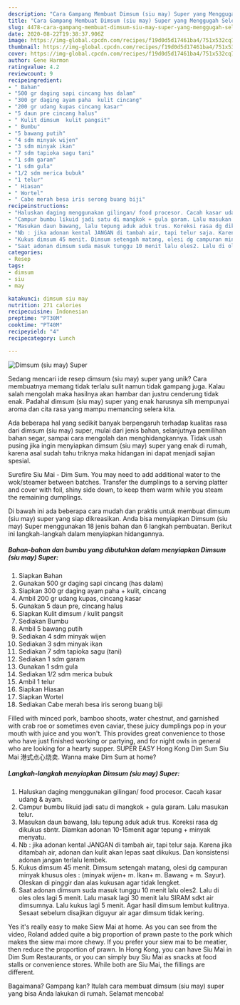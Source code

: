 ```yaml
---
description: "Cara Gampang Membuat Dimsum (siu may) Super yang Menggugah Selera"
title: "Cara Gampang Membuat Dimsum (siu may) Super yang Menggugah Selera"
slug: 4478-cara-gampang-membuat-dimsum-siu-may-super-yang-menggugah-selera
date: 2020-08-22T19:38:37.906Z
image: https://img-global.cpcdn.com/recipes/f19d0d5d17461ba4/751x532cq70/dimsum-siu-may-super-foto-resep-utama.jpg
thumbnail: https://img-global.cpcdn.com/recipes/f19d0d5d17461ba4/751x532cq70/dimsum-siu-may-super-foto-resep-utama.jpg
cover: https://img-global.cpcdn.com/recipes/f19d0d5d17461ba4/751x532cq70/dimsum-siu-may-super-foto-resep-utama.jpg
author: Gene Harmon
ratingvalue: 4.2
reviewcount: 9
recipeingredient:
- " Bahan"
- "500 gr daging sapi cincang has dalam"
- "300 gr daging ayam paha  kulit cincang"
- "200 gr udang kupas cincang kasar"
- "5 daun pre cincang halus"
- " Kulit dimsum  kulit pangsit"
- " Bumbu"
- "5 bawang putih"
- "4 sdm minyak wijen"
- "3 sdm minyak ikan"
- "7 sdm tapioka sagu tani"
- "1 sdm garam"
- "1 sdm gula"
- "1/2 sdm merica bubuk"
- "1 telur"
- " Hiasan"
- " Wortel"
- " Cabe merah besa iris serong buang biji"
recipeinstructions:
- "Haluskan daging menggunakan gilingan/ food procesor. Cacah kasar udang &amp; ayam."
- "Campur bumbu likuid jadi satu di mangkok + gula garam. Lalu masukan telur."
- "Masukan daun bawang, lalu tepung aduk aduk trus. Koreksi rasa dg dikukus sbntr. Diamkan adonan 10-15menit agar tepung + minyak menyatu."
- "Nb : jika adonan kental JANGAN di tambah air, tapi telur saja. Karena jika ditambah air, adonan dan kulit akan lepas saat dikukus. Dan konsistensi adonan jangan terlalu lembek."
- "Kukus dimsum 45 menit. Dimsum setengah matang, olesi dg campuran minyak khusus oles : (minyak wijen+ m. Ikan+ m. Bawang + m. Sayur). Oleskan di pinggir dan alas kukusan agar tidak lengket."
- "Saat adonan dimsum suda masuk tunggu 10 menit lalu oles2. Lalu di oles oles lagi 5 menit. Lalu masak lagi 30 menit lalu SIRAM sdkt air dimsumnya. Lalu kukus lagi 5 menit. Agar hasil dimsum lembut kulitnya. Sesaat sebelum disajikan diguyur air agar dimsum tidak kering."
categories:
- Resep
tags:
- dimsum
- siu
- may

katakunci: dimsum siu may 
nutrition: 271 calories
recipecuisine: Indonesian
preptime: "PT30M"
cooktime: "PT40M"
recipeyield: "4"
recipecategory: Lunch

---
```



![Dimsum (siu may) Super](https://img-global.cpcdn.com/recipes/f19d0d5d17461ba4/751x532cq70/dimsum-siu-may-super-foto-resep-utama.jpg)

Sedang mencari ide resep dimsum (siu may) super yang unik? Cara membuatnya memang tidak terlalu sulit namun tidak gampang juga. Kalau salah mengolah maka hasilnya akan hambar dan justru cenderung tidak enak. Padahal dimsum (siu may) super yang enak harusnya sih mempunyai aroma dan cita rasa yang mampu memancing selera kita.

Ada beberapa hal yang sedikit banyak berpengaruh terhadap kualitas rasa dari dimsum (siu may) super, mulai dari jenis bahan, selanjutnya pemilihan bahan segar, sampai cara mengolah dan menghidangkannya. Tidak usah pusing jika ingin menyiapkan dimsum (siu may) super yang enak di rumah, karena asal sudah tahu triknya maka hidangan ini dapat menjadi sajian spesial.

Surefire Siu Mai - Dim Sum. You may need to add additional water to the wok/steamer between batches. Transfer the dumplings to a serving platter and cover with foil, shiny side down, to keep them warm while you steam the remaining dumplings.


Di bawah ini ada beberapa cara mudah dan praktis untuk membuat dimsum (siu may) super yang siap dikreasikan. Anda bisa menyiapkan Dimsum (siu may) Super menggunakan 18 jenis bahan dan 6 langkah pembuatan. Berikut ini langkah-langkah dalam menyiapkan hidangannya.

<!--inarticleads1-->

##### Bahan-bahan dan bumbu yang dibutuhkan dalam menyiapkan Dimsum (siu may) Super:

1. Siapkan  Bahan
1. Gunakan 500 gr daging sapi cincang (has dalam)
1. Siapkan 300 gr daging ayam paha + kulit, cincang
1. Ambil 200 gr udang kupas, cincang kasar
1. Gunakan 5 daun pre, cincang halus
1. Siapkan  Kulit dimsum / kulit pangsit
1. Sediakan  Bumbu
1. Ambil 5 bawang putih
1. Sediakan 4 sdm minyak wijen
1. Sediakan 3 sdm minyak ikan
1. Sediakan 7 sdm tapioka sagu (tani)
1. Sediakan 1 sdm garam
1. Gunakan 1 sdm gula
1. Sediakan 1/2 sdm merica bubuk
1. Ambil 1 telur
1. Siapkan  Hiasan
1. Siapkan  Wortel
1. Sediakan  Cabe merah besa iris serong buang biji


Filled with minced pork, bamboo shoots, water chestnut, and garnished with crab roe or sometimes even caviar, these juicy dumplings pop in your mouth with juice and you won&#39;t. This provides great convenience to those who have just finished working or partying, and for night owls in general who are looking for a hearty supper. SUPER EASY Hong Kong Dim Sum Siu Mai 港式点心烧卖. Wanna make Dim Sum at home? 

<!--inarticleads2-->

##### Langkah-langkah menyiapkan Dimsum (siu may) Super:

1. Haluskan daging menggunakan gilingan/ food procesor. Cacah kasar udang &amp; ayam.
1. Campur bumbu likuid jadi satu di mangkok + gula garam. Lalu masukan telur.
1. Masukan daun bawang, lalu tepung aduk aduk trus. Koreksi rasa dg dikukus sbntr. Diamkan adonan 10-15menit agar tepung + minyak menyatu.
1. Nb : jika adonan kental JANGAN di tambah air, tapi telur saja. Karena jika ditambah air, adonan dan kulit akan lepas saat dikukus. Dan konsistensi adonan jangan terlalu lembek.
1. Kukus dimsum 45 menit. Dimsum setengah matang, olesi dg campuran minyak khusus oles : (minyak wijen+ m. Ikan+ m. Bawang + m. Sayur). Oleskan di pinggir dan alas kukusan agar tidak lengket.
1. Saat adonan dimsum suda masuk tunggu 10 menit lalu oles2. Lalu di oles oles lagi 5 menit. Lalu masak lagi 30 menit lalu SIRAM sdkt air dimsumnya. Lalu kukus lagi 5 menit. Agar hasil dimsum lembut kulitnya. Sesaat sebelum disajikan diguyur air agar dimsum tidak kering.


Yes it&#39;s really easy to make Siew Mai at home. As you can see from the video, Roland added quite a big proportion of prawn paste to the pork which makes the siew mai more chewy. If you prefer your siew mai to be meatier, then reduce the proportion of prawn. In Hong Kong, you can have Siu Mai in Dim Sum Restaurants, or you can simply buy Siu Mai as snacks at food stalls or convenience stores. While both are Siu Mai, the fillings are different. 

Bagaimana? Gampang kan? Itulah cara membuat dimsum (siu may) super yang bisa Anda lakukan di rumah. Selamat mencoba!

